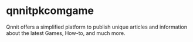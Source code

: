 # qnnitpkcomgame
Qnnit offers a simplified platform to publish unique articles and information about the latest Games, How-to, and much more.
